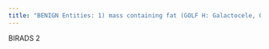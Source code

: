 ```yaml
---
title: "BENIGN Entities: 1) mass containing fat (GOLF H: Galactocele, Oil cyst, Lipoma, Fat necrosis, Hamartoma) 2) secretory or diffuse benign Ca+ 3) multiple similar benign 4) fibroductal ridge (may explain palpable lump) 5) involuting calcified fibroadenomas appearing masses (may be BIRAD3)"
---
```

BIRADS 2

